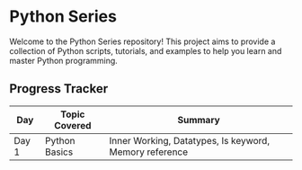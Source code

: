 # Python Series 

Welcome to the Python Series repository! This project aims to provide a collection of Python scripts, tutorials, and examples to help you learn and master Python programming.

## Progress Tracker

| Day  | Topic Covered                      | Summary                                                                 |
|------|-----------------------------------|-------------------------------------------------------------------------|
| Day 1 | Python Basics                      | Inner Working, Datatypes, Is keyword, Memory reference |


